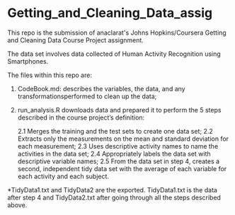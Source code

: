 # Getting_and_Cleaning_Data_assig

This repo is the submission of anaclarat's Johns Hopkins/Coursera Getting and Cleaning Data Course Project assignment.

The data set involves data collected of Human Activity Recognition using Smartphones.

The files within this repo are:
1. CodeBook.md: describes the variables, the data, and any transformationsperformed to clean up the data;

2. run_analysis.R downloads data and prepared it to perform the 5 steps described in the course project’s definition:

    2.1 Merges the training and the test sets to create one data set;
    2.2 Extracts only the measurements on the mean and standard deviation for each measurement;
    2.3 Uses descriptive activity names to name the activities in the data set;
    2.4 Appropriately labels the data set with descriptive variable names;
    2.5 From the data set in step 4, creates a second, independent tidy data set with the average of each variable for each activity and each subject.

 *TidyData1.txt and TidyData2 are the exported. TidyData1.txt is the data after step 4 and TidyData2.txt after going through all the steps described above.

